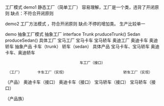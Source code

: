 工厂模式
demo1 静态工厂（简单工厂） 容易理解，工厂是一个类，违背了开闭原则
      缺点：不符合开闭原则
      
      
demo2 工厂方法模式 ，符合开闭原则
      缺点:不停的增加类。
          生产比较单一
        
demo 抽象工厂模式
     抽象工厂
         interface
         Trunk pruduceTrunk()
         Sedan produceSedan()
     具体工厂
         宝马工厂
             宝马卡车
             宝马轿车
         奥迪工厂
             奥迪卡车
             奥迪轿车
         抽象产品
             卡车（trunk）
             轿车（sedan）
         具体产品
             宝马卡车、宝马轿车
             奥迪卡车、奥迪轿车


     
                                      车工厂（接口）
                         
     （工厂）       卡车工厂（实现）                          轿车工厂（实现）
     
                   
 （产品）    奥迪卡车（接口）     奥迪卡车（接口）         宝马轿车（接口）    宝马轿车（接口）
              
 （产品族）                        
